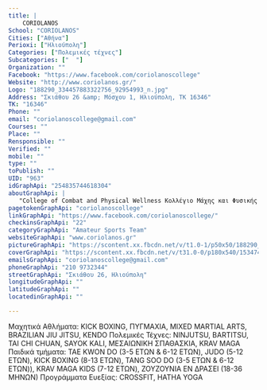 ```yaml
---
title: |
    CORIOLANOS
School: "CORIOLANOS"
Cities: ["Αθήνα"]
Perioxi: ["Ηλιούπολη"]
Categories: ["Πολεμικές τέχνες"]
Subcategories: ["  "]
Organization: ""
Facebook: "https://www.facebook.com/coriolanoscollege"
Website: "http://www.coriolanos.gr/"
Logo: "188290_334457883322756_92954993_n.jpg"
Address: "Σκιάθου 26 &amp; Μόσχου 1, Ηλιούπολη, ΤΚ 16346"
TK: "16346"
Phone: ""
email: "coriolanoscollege@gmail.com"
Courses: ""
Place: ""
Rensponsible: ""
Verified: ""
mobile: ""
type: ""
toPublish: ""
UID: "963"
idGraphApi: "254835744618304"
aboutGraphApi: | 
   "College of Combat and Physical Wellness Κολλέγιο Μάχης και Φυσικής Ευεξίας"
pagetokenGraphApi: "coriolanoscollege"
linkGraphApi: "https://www.facebook.com/coriolanoscollege/"
checkinsGraphApi: "22"
categoryGraphApi: "Amateur Sports Team"
websiteGraphApi: "www.coriolanos.gr"
pictureGraphApi: "https://scontent.xx.fbcdn.net/v/t1.0-1/p50x50/188290_334457883322756_92954993_n.jpg?oh=066ae5eb633b93f6a08a87326a7c1cb0&amp;oe=5B4C7FAF"
coverGraphApi: "https://scontent.xx.fbcdn.net/v/t31.0-0/p180x540/1534740_448624155239461_147627936_o.jpg?oh=177430bcc8aa0bd473d04093fec2a439&amp;oe=5B0C12B4"
emailsGraphApi: "coriolanoscollege@gmail.com"
phoneGraphApi: "210 9732344"
streetGraphApi: "Σκιάθου 26, Ηλιούπολη"
longitudeGraphApi: ""
latitudeGraphApi: ""
locatedinGraphApi: ""

---
```


Mαχητικά Αθλήματα: KICK BOXING, ΠΥΓΜΑΧΙΑ, MIXED MARTIAL ARTS, BRAZILIAN JIU JITSU, KENDO Πολεμικές Τέχνες: NINJUTSU, BARTITSU, TAI CHI CHUAN, SAYOK KALI, ΜΕΣΑΙΩΝΙΚΗ ΣΠΑΘΑΣΚΙΑ, KRAV MAGA Παιδικά τμήματα: TAE KWON DO (3-5 ΕΤΩΝ &amp; 6-12 ΕΤΩΝ), JUDO (5-12 ΕΤΩΝ), KICK BOXING (8-13 ΕΤΩΝ), TANG SOO DO (3-5 ΕΤΩΝ &amp; 6-12 ΕΤΩΝ)), KRAV MAGA KIDS (7-12 ΕΤΩΝ), ZOYZOYNΙΑ ΕΝ ΔΡΑΣΕΙ (18-36 ΜΗΝΩΝ) Προγράμματα Ευεξίας: CROSSFIT, HATHA YOGA

